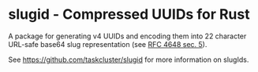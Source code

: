 # slugid - Compressed UUIDs for Rust

A package for generating v4 UUIDs and encoding them into 22 character
URL-safe base64 slug representation (see [RFC 4648 sec.
5](http://tools.ietf.org/html/rfc4648#section-5)).

See https://github.com/taskcluster/slugid for more information on slugIds.
